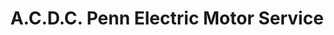 ---
title: "A.C.D.C. Penn Electric Motor Service"
url: /minneapolis/a-c-d-c-penn-electric-motor-service/
shop: Allgemein
---